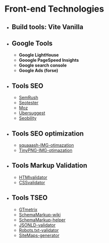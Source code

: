# Front-end Technologies

- ## Build tools: Vite Vanilla 

- ## Google Tools
    - **Google LightHouse**
    - **Gooogle PageSpeed Insights**
    - **Google search console**
    - **Google Ads (forse)**

- ## Tools SEO 
    - [SemRush](https://www.semrush.com/analytics/overview/?searchType=domain)
    - [Seotester](https://www.seotesteronline.com/)
    - [Moz](https://moz.com/explorer)
    - [Ubersuggest](https://neilpatel.com/it/ubersuggest/)
    - [Seobility](https://www.seobility.net/en/seocheck/)

- ## Tools SEO optimization
    - [squaaash-IMG-otimazation](https://squoosh.app/)
    - [TinyPNG-IMG-otimazation](https://tinypng.com/)

- ## Tools Markup Validation
    - [HTMlvalidator](https://validator.w3.org/)
    - [CSSvalidator](https://jigsaw.w3.org/css-validator/)

- ## Tools TSEO
    - [GTmetrix](https://gtmetrix.com/)
    - [SchemaMarkup-wiki](https://codefactory.altervista.org/)
    - [SchemaMarkup-helper](https://www.google.com/webmasters/markup-helper/)
    - [JSONLD-validator](https://validator.schema.org/)
    - [Robots.txt-validator](https://technicalseo.com/tools/robots-txt/)
    - [SiteMaps-generator](https://www.xml-sitemaps.com/standalone-google-sitemap-generator.html)
